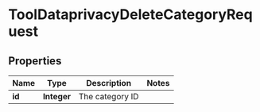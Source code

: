 

# ToolDataprivacyDeleteCategoryRequest


## Properties

| Name | Type | Description | Notes |
|------------ | ------------- | ------------- | -------------|
|**id** | **Integer** | The category ID |  |



